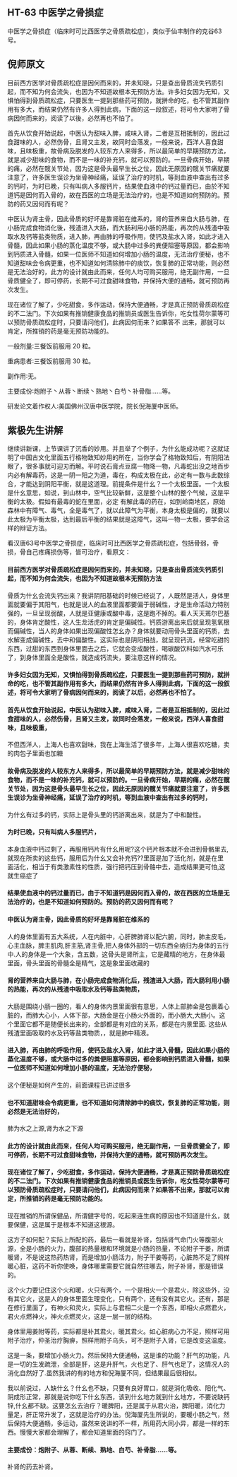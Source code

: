## HT-63 中医学之骨损症

中医学之骨损症（临床时可比西医学之骨质疏松症），类似于仙丰制作的克谷63号。

## 倪师原文

目前西方医学对骨质疏松症是因何而来的，并未知晓，只是查出骨质流失钙质引起，而不知为何会流失，也因为不知道故根本无预防方法。许多妇女因为无知，又惧怕得到骨质疏松症，只要医生一提到那些药可预防，就拼命的吃，也不管其副作用有多大，而结果仍然有许多人得到此病，下面的这一段叙述，将可令大家明了骨病因何而来的，阅读了以後，必然再也不怕了。

首先从饮食开始说起，中医认为甜味入脾，咸味入肾，二者是互相抵制的，因此过食甜味的人，必然伤骨，且肾又主发，故同时会落发，一般来说，西洋人喜食甜味，且味极重，故骨病及脱发的人较东方人来得多，所以最简单的早期预防方法，就是减少甜味的食物，而不是一味的补充钙，就可以预防的。一旦骨病开始，早期的痛，必然在髋关节处，因为这是骨头最早生长之位，因此无原因的髋关节痛就要注意了，许多医生误诊为坐骨神经痛，延误了治疗的时机，等到血液中查出有过多的钙时，为时已晚，只有叫病人多服钙片，结果使血液中的钙过量而已，由於不知道钙是因何而入骨的，故在西医的立场是无法治疗的，也是不知道如何预防的。预防的药又因何而有呢？

中医认为肾主骨，因此骨质的好坏是靠肾脏在维系的，肾的营养来自大肠与肺，在小肠完成食物消化後，残渣进入大肠，而大肠利用小肠的热能，再次的从残渣中吸取水及钙等盐类物质，进入肺，再由肺的呼吸作用，使钙及盐水入肾，如此才进入骨髓，因此如果小肠的蒸化温度不够，或大肠中过多的粪便阻塞等原因，都会影响到钙质进入骨髓，如果一位医师不知道如何增加小肠的温度，无法治疗便秘，也不知道甜味会令病更重，也不知道如何清除肺中的痰饮，恢复肺的正常功能，则必然是无法治好的，此方的设计就由此而来，任何人均可购买服用，绝无副作用，一旦骨质健全了，即可停药，长期不可过食甜味食物，并保持大便的通畅，就可预防再次发生。

现在诸位了解了，少吃甜食，多作运动，保持大便通畅，才是真正预防骨质疏松症的不二法门。下次如果有推销健康食品的推销员或医生告诉你，吃女性荷尔蒙等可以预防骨质疏松症时，只要请问他们，此病因何而来？如果答不
出来，那就可以肯定，所推销的药是毫无预防功能的。

一般剂量∶三餐饭前服用 20 粒。

重病患者∶三餐饭前服用 30 粒。

副作用∶无。

主要成份∶炮附子丶从蓉丶断续丶熟地丶白芍丶补骨脂……等。

研发论文着作权人∶美国佛州汉唐中医学院，院长倪海厦中医师。

## 紫极先生讲解

继续讲新课，上节课讲了沉香的妙用。并且举了个例子，为什幺能成功呢？这就证明了中国古文化里面五行格物致知妙用的所在，当你学会了格物致知后，有阴阳法眼了，很多事就可迎刃而解。平时说石膏点豆腐一物降一物，凡毒蛇出没之地百步内必有解毒药，这是一阴一阳之为道，毒在，构成太极在此，必定有一数与此数综合，才能达到阴阳平衡，就是这道理。前提条件是什幺？一个太极里面。一个太极是什幺意思，如说，到山林中，空气比较新鲜，这是整个山林的整个气候，这是平衡的太极。假如有最毒的蛇在里面，必定
有解此毒的药在，如到岭南地区，原始森林中有障气、毒气，全是毒气了，就以此障气为平衡，本身太极是偏的，就要以此太极为平衡太极，达到最后平衡的结果就是这障气，这叫一物一太极，要学会这样的辩证方法。

看汉唐63号中医学之骨损症，临床时可比西医学之骨质疏松症，包括骨弱，骨损，骨自己疼痛损伤等，皆可治疗，看原文：

#### 目前西方医学对骨质疏松症是因何而来的，并未知晓，只是查出骨质流失钙质引起，而不知为何会流失，也因为不知道故根本无预防方法

骨质为什幺会流失钙出来？我讲阴阳基础的时候已经说了，人既然是活人，身体里面就要偏于其阳气，也就是说人的血液里面都要偏于弱碱性，才是生命活动力特别强的，一旦呈现弱酸，人就是亚健康或酸中毒，这是跑不掉的。看人天天蔫尔巴基的，身体肯定酸性，这人生龙活虎的肯定是偏碱性。钙质游离出来后就呈现氢氧根而偏碱性，当人的身体如果出现偏酸性怎幺办？身体就要动用骨头里面的钙质，去水解变成偏碱性，去中和偏酸性。这实际也是阴阳相战，就呈现钙流，经常吃甜的东西，过甜的东西到身体里面去之后，它就会变成酸性，喝碳酸饮料如汽水可乐了，到身体里面全是酸性，就造成钙流失，要注意这样的情况。

#### 许多妇女因为无知，又惧怕得到骨质疏松症，只要医生一提到那些药可预防，就拼命的吃，也不管其副作用有多大，而结果仍然有许多人得到此病，下面的这一段叙述，将可令大家明了骨病因何而来的，阅读了以后，必然再也不怕了。

#### 首先从饮食开始说起，中医认为甜味入脾，咸味入肾，二者是互相抵制的，因此过食甜味的人，必然伤骨，且肾又主发，故同时会落发，一般来说，西洋人喜食甜味，且味极重，

不但西洋人，上海人也喜欢甜味，我在上海生活了很多年，上海人很喜欢吃糖，卖的肉包子里面也加糖

#### 故骨病及脱发的人较东方人来得多，所以最简单的早期预防方法，就是减少甜味的食物，而不是一味的补充钙，就可以预防的。一旦骨病开始，早期的痛，必然在髋关节处，因为这是骨头最早生长之位，因此无原因的髋关节痛就要注意了，许多医生误诊为坐骨神经痛，延误了治疗的时机，等到血液中查出有过多的钙时，

为什幺有过多的钙，实际上是骨头里的钙游离出来，就是为了中和酸性。

#### 为时已晚，只有叫病人多服钙片，

本身血液中钙过剩了，再服用钙片有什幺用呢?这个钙片根本就不会进到骨骼里去,就现在所卖的这些钙，服用后为什幺又会补充钙??里面是加了活化剂，就是在里面活化，相当于有类激素性的性质，强行把钙压到骨骼中去，造成结果更可怕,这就生癌症了

#### 结果使血液中的钙过量而已，由于不知道钙是因何而入骨的，故在西医的立场是无法治疗的，也是不知道如何预防的。预防的药又因何而有呢？

#### 中医认为肾主骨，因此骨质的好坏是靠肾脏在维系的

人的身体里面有五大系统，人在内脏中，心肝脾肺肾以配六腑，同时，肺主皮毛，心主血脉，脾主肌肉,肝主筋,肾主骨,把人身体外部的一切东西全纳归为身体的五行中.人的身体是一个大象，含五数，这骨头是肾所主，它是藏精的地方，在身体最里面，骨头里面的骨髓全是精气，这是象里面收藏的

#### 肾的营养来自大肠与肺，在小肠完成食物消化后，残渣进入大肠，而大肠利用小肠的热能，再次的从残渣中吸取水及钙等盐类物质，

大肠是围绕小肠一圈的，看人的身体内景里面很有意思，人体上部肺金是包裹着心脏的，而肺大心小，人体下部，大肠金是在小肠火外面的，而小肠大,大肠小。这个里面它都不是随便长出来的，全部都是有对应的关系，都是在内景里面. 这些从残渣里面吸取的水及钙等盐类物质，，就是肺中精液。

#### 进入肺，再由肺的呼吸作用，使钙及盐水入肾，如此才进入骨髓，因此如果小肠的蒸化温度不够，或大肠中过多的粪便阻塞等原因，都会影响到钙质进入骨髓，如果一位医师不知道如何增加小肠的温度，无法治疗便秘，

这个便秘是如何产生的，前面课程已讲过很多

#### 也不知道甜味会令病更重，也不知道如何清除肺中的痰饮，恢复肺的正常功能，则必然是无法治好的，

肺为水之上源,肾为水之下源

#### 此方的设计就由此而来，任何人均可购买服用，绝无副作用，一旦骨质健全了，即可停药，长期不可过食甜味食物，并保持大便的通畅，就可预防再次发生。

#### 现在诸位了解了，少吃甜食，多作运动，保持大便通畅，才是真正预防骨质疏松症的不二法门。下次如果有推销健康食品的推销员或医生告诉你，吃女性荷尔蒙等可以预防骨质疏松症时，只要请问他们，此病因何而来？如果答不出来，那就可以肯定，所推销的药是毫无预防功能的。

现在推销的所谓保健品，所谓健字号的，吃起来连生病的原因也不知道是什幺，就要保健，这是属于是根本不知道这根源。

这方子如何配？实际上所配的药，最后一看就是补肾，包括肾气命门火等腹部火源，全是小肠的火力，腹部的热量根和环境就是小肠的热量，不论附子干姜，所谓暖肾，不是说这热药热肾，而是增加小肠活力，附子干姜等药，心脏热不足了照样暖心脏，这药不听你使唤，身体哪里需要它就自然往哪去，附子补肾，那是错误的。

这个火力要记住这个火和暖，火只有两个，一个是相火一个是君火，除这些外，没有其它火，这是人的身体里面生理变化，只有两个，还有没有其它火。还有，那是在修行里面了，有神火和灵火，实际上与君相二火是一个东西，即相火点燃君火，君火点燃神火，神火点燃灵火，这是一层一层的结构。

身体里用姜附等药，实际都是补其君火，暖其君火。如心脏病心力不足，照样可用附子治疗，仲圣治疗胸痹，照样用附子乌头，可不是附子入肾，它是改变这温度。

这是一条，要增加小肠火力。然后保持大便通畅，这是谁的功能？肝气的功能，凡是一切的生发疏泄，全部是肝，这是升肝气，火也足了、肝气也足了，这情况人的消化自然好了.虽然我讲的有的地方和倪海厦不同，但结果最后很相似。

我以前说过，人缺什幺？什幺也不缺，只要有良好胃口，就是消化吸收、阳化气、阴成形正常，那就是说你吃下什幺东西，该到什幺地方就到什幺地方，不要说缺钙锌,什幺都不缺。这要怎幺去治疗？暖脾阳，还是属于从君火治，脾阳暖，消化力量足，肝正常升发了，这就是治疗的办法。倪海厦先生所说的，要暖小肠之气，然后保持大便通畅，多运动，虽然来说讲的不一样，所用药大同小异，都是一样的东西。慢慢大家都会理解了，都会知道里面的窍门了。

#### 主要成份︰炮附子、从蓉、断续、熟地、白芍、补骨脂……等。

补肾的药去补肾。